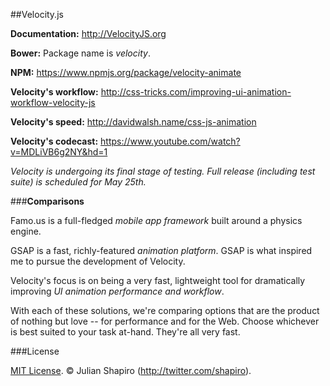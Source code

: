 ##Velocity.js

**Documentation:** http://VelocityJS.org

**Bower:**
Package name is *velocity*.

**NPM:**
https://www.npmjs.org/package/velocity-animate

**Velocity's workflow:** http://css-tricks.com/improving-ui-animation-workflow-velocity-js

**Velocity's speed:** http://davidwalsh.name/css-js-animation

**Velocity's codecast:** https://www.youtube.com/watch?v=MDLiVB6g2NY&hd=1

*Velocity is undergoing its final stage of testing. Full release (including test suite) is scheduled for May 25th.*

###**Comparisons**

Famo.us is a full-fledged *mobile app framework* built around a physics engine.

GSAP is a fast, richly-featured *animation platform*. GSAP is what inspired me to pursue the development of Velocity.

Velocity's focus is on being a very fast, lightweight tool for dramatically improving *UI animation performance and workflow*.

With each of these solutions, we're comparing options that are the product of nothing but love -- for performance and for the Web. Choose whichever is best suited to your task at-hand. They're all very fast.

###License

[MIT License](LICENSE). © Julian Shapiro (http://twitter.com/shapiro).
